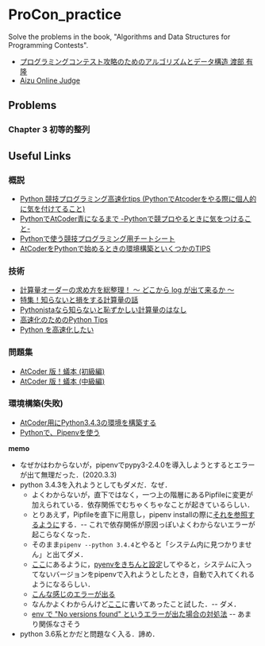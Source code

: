 # ProCon_practice
Solve the problems in the book, "Algorithms and Data Structures for Programming Contests".

* [プログラミングコンテスト攻略のためのアルゴリズムとデータ構造   渡部 有隆](https://www.amazon.co.jp/dp/4839952957/ref=cm_sw_r_tw_dp_U_x_c9lwEbZF3QEAX)
* [Aizu Online Judge](http://judge.u-aizu.ac.jp/onlinejudge/index.jsp)

## Problems
### Chapter 3 初等的整列


## Useful Links
### 概説
* [Python 競技プログラミング高速化tips (PythonでAtcoderをやる際に個人的に気を付けてること)](https://juppy.hatenablog.com/entry/2019/06/14/Python_%E7%AB%B6%E6%8A%80%E3%83%97%E3%83%AD%E3%82%B0%E3%83%A9%E3%83%9F%E3%83%B3%E3%82%B0%E9%AB%98%E9%80%9F%E5%8C%96tips_%28Python%E3%81%A7Atcoder%E3%82%92%E3%82%84%E3%82%8B%E9%9A%9B%E3%81%AB%E5%80%8B)
* [PythonでAtCoder青になるまで -Pythonで競プロやるときに気をつけること-](https://qiita.com/Kentaro_okumura/items/a6917572756a2e3c0da9)
* [Pythonで使う競技プログラミング用チートシート](https://qiita.com/_-_-_-_-_/items/34f933adc7be875e61d0)
* [AtCoderをPythonで始めるときの環境構築といくつかのTIPS](https://qiita.com/recuraki/items/e60a90d8c21c3af0394d)

### 技術
* [計算量オーダーの求め方を総整理！ 〜 どこから log が出て来るか 〜](https://qiita.com/drken/items/872ebc3a2b5caaa4a0d0)
* [特集！知らないと損をする計算量の話](https://qiita.com/drken/items/18b3b3db5735241465ef)
* [Pythonistaなら知らないと恥ずかしい計算量のはなし](https://qiita.com/Hironsan/items/68161ee16b1c9d7b25fb)
* [高速化のためのPython Tips](http://nonbiri-tereka.hatenablog.com/entry/2016/09/01/072402#PyPy)
* [Python を高速化したい](https://python.ms/optimization/#%E8%83%8C%E6%99%AF)


### 問題集
* [AtCoder 版！蟻本 (初級編)](https://qiita.com/drken/items/e77685614f3c6bf86f44)
* [AtCoder 版！蟻本 (中級編)](https://qiita.com/drken/items/2f56925972c1d34e05d8)

### 環境構築(失敗)
* [AtCoder用にPython3.4.3の環境を構築する](https://qiita.com/showyou/items/e9df09abe97071ef35f5)
* [Pythonで、Pipenvを使う](https://narito.ninja/blog/detail/58/)

**memo**

* なぜかはわからないが，pipenvでpypy3-2.4.0を導入しようとするとエラーが出て無理だった．(2020.3.3)
* python 3.4.3を入れようとしてもダメだ．なぜ．
    - よくわからないが，直下ではなく，一つ上の階層にあるPipfileに変更が加えられている．依存関係でむちゃくちゃなことが起きているらしい．
    - とりあえず，Pipfileを直下に用意し，pipenv installの際に[それを参照するように](https://qiita.com/tonluqclml/items/cd0d2a2cb0197cbaee42)する．-- これで依存関係が原因っぽいよくわからないエラーが起こらなくなった．
    - そのまま`pipenv --python 3.4.4`とやると「システム内に見つかりません」と出てダメ．
    - [ここ](https://pipenv-ja.readthedocs.io/ja/translate-ja/advanced.html#automatic-python-installation)にあるように，[pyenvをきちんと設定](https://tekunabe.hatenablog.jp/entry/2018/12/28/pyenv_pipenv)してやると，システムに入ってないバージョンをpipenvで入れようとしたとき，自動で入れてくれるようになるらしい．
    - [こんな感じのエラーが出る](https://github.com/pyenv/pyenv/issues/1188)
    - なんかよくわからんけど[ここ](https://github.com/pyenv/pyenv/issues/1066)に書いてあったこと試した．-- ダメ．
    - [env で "No versions found" というエラーが出た場合の対処法](https://qiita.com/georgenano/items/0b289e1a2859ceda9b70) -- あまり関係なさそう
* python 3.6系とかだと問題なく入る．諦め．